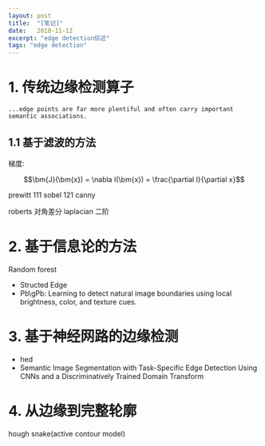 ```yaml
---
layout: post
title:  "[笔记]"
date:   2018-11-12
excerpt: "edge detection综述"
tags: "edge detection"
---
```


# 1. 传统边缘检测算子

``...edge points are far more plentiful and often carry important semantic associations.``


## 1.1 基于滤波的方法

梯度: 

$$\bm{J}(\bm{x}) = \nabla I(\bm{x}) = \frac{\partial I}{\partial x}$$

prewitt 111
sobel 121
canny

roberts 对角差分
laplacian 二阶

# 2. 基于信息论的方法

Random forest
- Structed Edge
- Pb\gPb: Learning to detect
natural image boundaries using local brightness, color, and
texture cues.
# 3. 基于神经网路的边缘检测

- hed
- Semantic Image Segmentation with Task-Specific Edge Detection Using CNNs and a Discriminatively Trained Domain Transform 



# 4. 从边缘到完整轮廓
hough
snake(active contour model)
